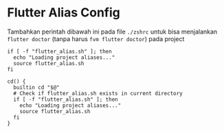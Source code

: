 # Flutter Alias Config
Tambahkan perintah dibawah ini pada file `./zshrc` untuk bisa menjalankan `flutter doctor` (tanpa harus `fvm flutter doctor`) pada project 

```
if [ -f "flutter_alias.sh" ]; then
  echo "Loading project aliases..."
  source flutter_alias.sh
fi

cd() {
  builtin cd "$@"
  # Check if flutter_alias.sh exists in current directory
  if [ -f "flutter_alias.sh" ]; then
    echo "Loading project aliases..."
    source flutter_alias.sh
  fi
}
```